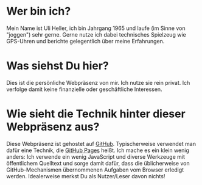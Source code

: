 Wer bin ich?
============

Mein Name ist Uli Heller, ich bin Jahrgang 1965
und laufe (im Sinne von "joggen") sehr gerne.
Gerne nutze ich dabei technisches Spielzeug wie
GPS-Uhren und berichte gelegentlich über meine
Erfahrungen.

Was siehst Du hier?
===================

Dies ist die persönliche Webpräsenz von mir.
Ich nutze sie rein privat. Ich verfolge damit
keine finanzielle oder geschäftliche Interessen.

Wie sieht die Technik hinter dieser Webpräsenz aus?
===================================================

Diese Webpräsenz ist gehostet auf [GitHub](https://github.com).
Typischerweise verwendet man dafür eine Technik,
die [GitHub Pages](https://pages.github.com) heißt.
Ich mache es ein klein wenig anders: Ich verwende ein wenig JavaScript
und diverse Werkzeuge mit öffentlichem Quelltext und sorge damit dafür,
dass die üblicherweise von GitHub-Mechanismen übernommenen Aufgaben
vom Browser erledigt werden. Idealerweise merkst Du als
Nutzer/Leser davon nichts!

